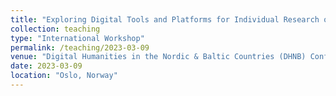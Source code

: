 ```yaml
---
title: "Exploring Digital Tools and Platforms for Individual Research of History and Antiquity"
collection: teaching
type: "International Workshop"
permalink: /teaching/2023-03-09
venue: "Digital Humanities in the Nordic & Baltic Countries (DHNB) Conference, “Sustainability – Environment, Community, Data” (Online: Oslo/Bergen/Stavanger, 08.–10.03.2023). Co-Organised with Victoria G. D. Landau"
date: 2023-03-09
location: "Oslo, Norway"
---
```



